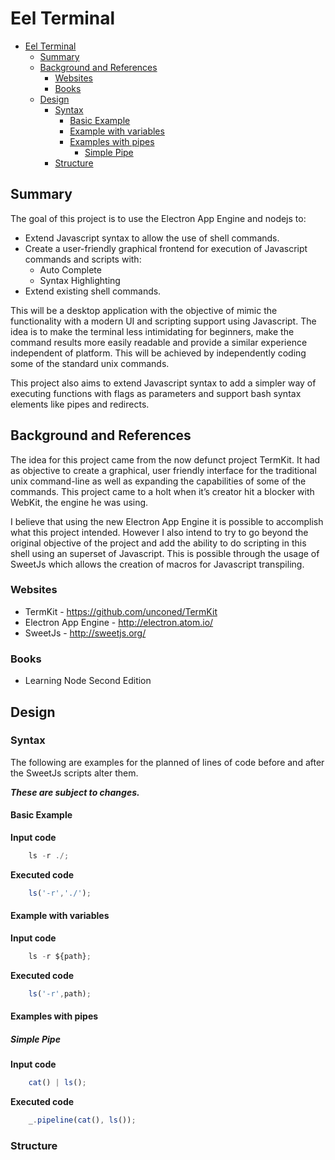 # Eel Terminal

<!-- toc orderedList:0 -->

- [Eel Terminal](#eel-terminal)
	- [Summary](#summary)
	- [Background and References](#background-and-references)
		- [Websites](#websites)
		- [Books](#books)
	- [Design](#design)
		- [Syntax](#syntax)
			- [Basic Example](#basic-example)
			- [Example with variables](#example-with-variables)
			- [Examples with pipes](#examples-with-pipes)
				- [Simple Pipe](#simple-pipe)
		- [Structure](#structure)

<!-- tocstop -->


## Summary

The goal of this project is to use the Electron App Engine and nodejs to:
* Extend Javascript syntax to allow the use of shell commands.
* Create a user-friendly graphical frontend for execution of Javascript commands and scripts with:
	* Auto Complete
	* Syntax Highlighting
* Extend existing shell commands.

This will be a desktop application with the objective of mimic the functionality with a modern UI and scripting support using Javascript. The idea is to make the terminal less intimidating for beginners, make the command results more easily readable and provide a similar experience independent of platform. This will be achieved by independently coding some of the standard unix commands.

This project also aims to extend Javascript syntax to add a simpler way of executing functions with flags as parameters and support bash syntax elements like pipes and redirects.

## Background and References

The idea for this project came from the now defunct project TermKit. It had as objective to create a graphical, user friendly interface for the traditional unix command-line as well as expanding the capabilities of some of the commands. This project came to a holt when it’s creator hit a blocker with WebKit, the engine he was using.

I believe that using the new Electron App Engine it is possible to accomplish what this project intended. However I also intend to try to go beyond the original objective of the project and add the ability to do scripting in this shell using an superset of Javascript. This is possible through the usage of SweetJs which allows the creation of macros for Javascript transpiling.

### Websites
- TermKit				- https://github.com/unconed/TermKit
- Electron App Engine - http://electron.atom.io/
- SweetJs				- http://sweetjs.org/

### Books

- Learning Node Second Edition

## Design


<!--
#Done:70 Write API drafts id:9
-->
### Syntax

The following are examples for the planned of lines of code before and after the SweetJs scripts alter them.

_**These are subject to changes.**_

#### Basic Example

**Input code**

``` javascript
	ls -r ./;
```

**Executed code**

``` javascript
	ls('-r','./');
```

#### Example with variables

**Input code**

``` javascript
	ls -r ${path};
```

**Executed code**

``` javascript
	ls('-r',path);
```

#### Examples with pipes

##### Simple Pipe

**Input code**

``` javascript
	cat() | ls();
```

**Executed code**

``` javascript
	_.pipeline(cat(), ls());
```

### Structure
